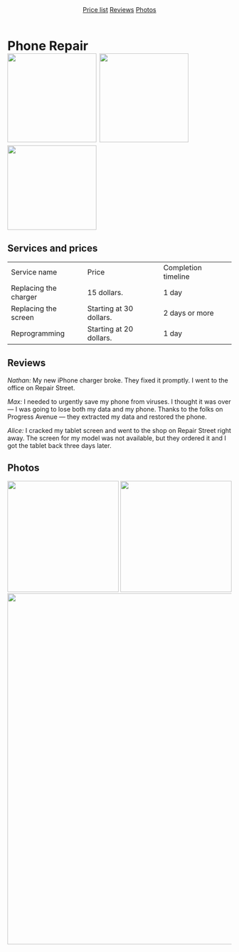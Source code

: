 <html>
    <head>
        <title>Testing</title>
        <link rel="stylesheet" href="style.css"/>
    </head>
    <body>
        <header>
            <a href="#price">Price list</a> <a href="#reviews">Reviews</a> <a href="#photos">Photos</a>
        </header>
        <main>
            <h1>Phone Repair<br/><img src="/uploads/2020/11/soldering-5117508_1280_0_1605278553.png" width="200px"/> <img src="/uploads/2020/11/tool-145376_1280_0_1605278554.png" width="200px"/> <img src="/uploads/2020/11/guy-1424911_1280_0_1605278554.png" width="200px" height="190px"/></h1>
            <h2 id="price">Services and prices</h2>
            <table>
                <tr>
                    <td>Service name</td>
                    <td>Price</td>
                    <td>Completion timeline</td>
                </tr>
                <tr>
                    <td>Replacing the <br/>charger</td>
                    <td>15 dollars.</td>
                    <td>1 day</td>
                </tr>
                <tr>
                    <td>Replacing the screen</td>
                    <td>Starting at 30 dollars.</td>
                    <td>2 days or more</td>
                </tr>
                <tr>
                    <td>Reprogramming</td>
                    <td>Starting at 20 dollars.</td>
                    <td>1 day</td>
                </tr>
            </table>
            <h2 id="reviews">Reviews</h2>
            <p><i>Nathan: </i>My new iPhone charger broke. They fixed it promptly. I went to the office on Repair Street.</p>
            <p><i>Max: </i>I needed to urgently save my phone from viruses. I thought it was over — I was going to lose both my data and my phone. Thanks to the folks on Progress Avenue — they extracted my data and restored the phone.</p>
            <p><i>Alice: </i>I cracked my tablet screen and went to the shop on Repair Street right away. The screen for my model was not available, but they ordered it and I got the tablet back three days later.</p>
            <h2 id="photos">Photos</h2>
            <img src="/uploads/2020/11/broken-3653897_1920_0_1605280313.jpg" height="250px"/> <img src="/uploads/2020/11/mobile-phone-2510529_1920_0_1605280314.jpg" height="250px"/><br/>
            <img src="/uploads/2020/11/mobile-phone-4381895_1920_0_1605280472.jpg" width="790px"/>
        </main>
    </body>
</html>
